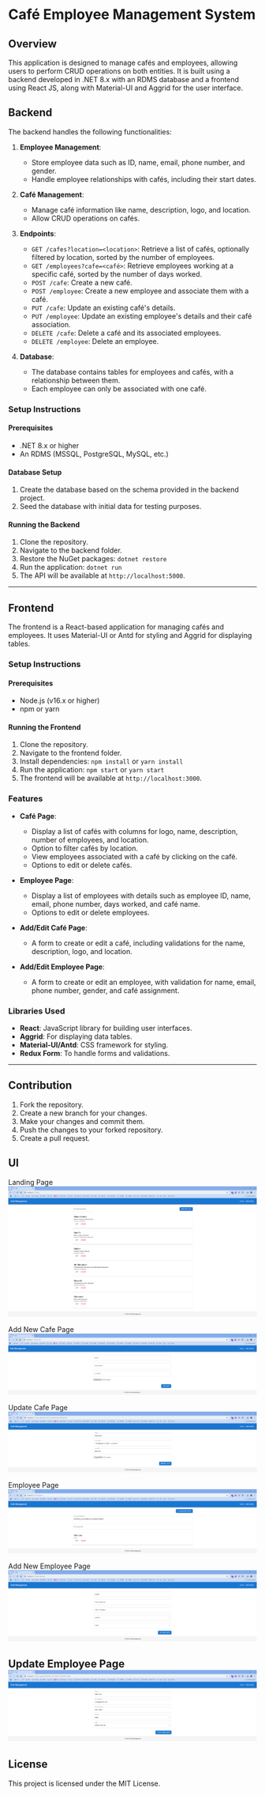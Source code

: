 # Café Employee Management System

## Overview

This application is designed to manage cafés and employees, allowing users to perform CRUD operations on both entities. It is built using a backend developed in .NET 8.x with an RDMS database and a frontend using React JS, along with Material-UI and Aggrid for the user interface.

## Backend

The backend handles the following functionalities:

1. **Employee Management**:
   - Store employee data such as ID, name, email, phone number, and gender.
   - Handle employee relationships with cafés, including their start dates.

2. **Café Management**:
   - Manage café information like name, description, logo, and location.
   - Allow CRUD operations on cafés.

3. **Endpoints**:
   - `GET /cafes?location=<location>`: Retrieve a list of cafés, optionally filtered by location, sorted by the number of employees.
   - `GET /employees?cafe=<café>`: Retrieve employees working at a specific café, sorted by the number of days worked.
   - `POST /cafe`: Create a new café.
   - `POST /employee`: Create a new employee and associate them with a café.
   - `PUT /cafe`: Update an existing café's details.
   - `PUT /employee`: Update an existing employee's details and their café association.
   - `DELETE /cafe`: Delete a café and its associated employees.
   - `DELETE /employee`: Delete an employee.

4. **Database**:
   - The database contains tables for employees and cafés, with a relationship between them.
   - Each employee can only be associated with one café.

### Setup Instructions

#### Prerequisites

- .NET 8.x or higher
- An RDMS (MSSQL, PostgreSQL, MySQL, etc.)

#### Database Setup

1. Create the database based on the schema provided in the backend project.
2. Seed the database with initial data for testing purposes.

#### Running the Backend

1. Clone the repository.
2. Navigate to the backend folder.
3. Restore the NuGet packages: `dotnet restore`
4. Run the application: `dotnet run`
5. The API will be available at `http://localhost:5000`.

---

## Frontend

The frontend is a React-based application for managing cafés and employees. It uses Material-UI or Antd for styling and Aggrid for displaying tables.

### Setup Instructions

#### Prerequisites

- Node.js (v16.x or higher)
- npm or yarn

#### Running the Frontend

1. Clone the repository.
2. Navigate to the frontend folder.
3. Install dependencies: `npm install` or `yarn install`
4. Run the application: `npm start` or `yarn start`
5. The frontend will be available at `http://localhost:3000`.

### Features

- **Café Page**:
  - Display a list of cafés with columns for logo, name, description, number of employees, and location.
  - Option to filter cafés by location.
  - View employees associated with a café by clicking on the café.
  - Options to edit or delete cafés.

- **Employee Page**:
  - Display a list of employees with details such as employee ID, name, email, phone number, days worked, and café name.
  - Options to edit or delete employees.

- **Add/Edit Café Page**:
  - A form to create or edit a café, including validations for the name, description, logo, and location.

- **Add/Edit Employee Page**:
  - A form to create or edit an employee, with validation for name, email, phone number, gender, and café assignment.

### Libraries Used

- **React**: JavaScript library for building user interfaces.
- **Aggrid**: For displaying data tables.
- **Material-UI/Antd**: CSS framework for styling.
- **Redux Form**: To handle forms and validations.

---

## Contribution

1. Fork the repository.
2. Create a new branch for your changes.
3. Make your changes and commit them.
4. Push the changes to your forked repository.
5. Create a pull request.

## UI 
Landing Page
![Landing Page](.//Frontend/cafe-employee-manager/photos/landing_page.png)

Add New Cafe Page
![Add New Cafe Page](.//Frontend/cafe-employee-manager/photos/add_new_cafe.png)

Update Cafe Page
![Update Cafe Page](.//Frontend/cafe-employee-manager/photos/update_cafe_page.png)

Employee Page
![Employee Page](.//Frontend/cafe-employee-manager/photos/employee_page.png)

Add New Employee Page
![Add New Employee Page](.//Frontend/cafe-employee-manager/photos/add_new_employee.png)

Update Employee Page
![Update Employee Page](.//Frontend/cafe-employee-manager/photos/update_employee.png)
---

## License

This project is licensed under the MIT License.

